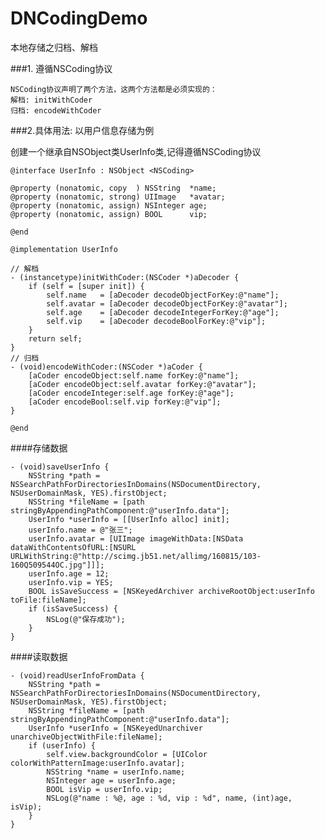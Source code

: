 # DNCodingDemo
本地存储之归档、解档

###1. 遵循NSCoding协议

    NSCoding协议声明了两个方法，这两个方法都是必须实现的：
    解档: initWithCoder 
    归档: encodeWithCoder


###2.具体用法: 以用户信息存储为例

创建一个继承自NSObject类UserInfo类,记得遵循NSCoding协议

    @interface UserInfo : NSObject <NSCoding>
    
    @property (nonatomic, copy  ) NSString  *name;
    @property (nonatomic, strong) UIImage   *avatar;
    @property (nonatomic, assign) NSInteger age;
    @property (nonatomic, assign) BOOL      vip;
    
    @end

    @implementation UserInfo
    
    // 解档
    - (instancetype)initWithCoder:(NSCoder *)aDecoder {
        if (self = [super init]) {
            self.name   = [aDecoder decodeObjectForKey:@"name"];
            self.avatar = [aDecoder decodeObjectForKey:@"avatar"];
            self.age    = [aDecoder decodeIntegerForKey:@"age"];
            self.vip    = [aDecoder decodeBoolForKey:@"vip"];
        }
        return self;
    }
    // 归档
    - (void)encodeWithCoder:(NSCoder *)aCoder {
        [aCoder encodeObject:self.name forKey:@"name"];
        [aCoder encodeObject:self.avatar forKey:@"avatar"];
        [aCoder encodeInteger:self.age forKey:@"age"];
        [aCoder encodeBool:self.vip forKey:@"vip"];
    }
    
    @end


####存储数据

    - (void)saveUserInfo {
        NSString *path = NSSearchPathForDirectoriesInDomains(NSDocumentDirectory, NSUserDomainMask, YES).firstObject;
        NSString *fileName = [path stringByAppendingPathComponent:@"userInfo.data"];
        UserInfo *userInfo = [[UserInfo alloc] init];
        userInfo.name = @"张三";
        userInfo.avatar = [UIImage imageWithData:[NSData dataWithContentsOfURL:[NSURL URLWithString:@"http://scimg.jb51.net/allimg/160815/103-160Q509544OC.jpg"]]];
        userInfo.age = 12;
        userInfo.vip = YES;
        BOOL isSaveSuccess = [NSKeyedArchiver archiveRootObject:userInfo toFile:fileName];
        if (isSaveSuccess) {
            NSLog(@"保存成功");
        }
    }

####读取数据

    - (void)readUserInfoFromData {
        NSString *path = NSSearchPathForDirectoriesInDomains(NSDocumentDirectory, NSUserDomainMask, YES).firstObject;
        NSString *fileName = [path stringByAppendingPathComponent:@"userInfo.data"];
        UserInfo *userInfo = [NSKeyedUnarchiver unarchiveObjectWithFile:fileName];
        if (userInfo) {
            self.view.backgroundColor = [UIColor colorWithPatternImage:userInfo.avatar];
            NSString *name = userInfo.name;
            NSInteger age = userInfo.age;
            BOOL isVip = userInfo.vip;
            NSLog(@"name : %@, age : %d, vip : %d", name, (int)age, isVip);
        }
    }








